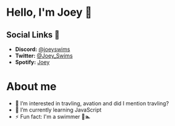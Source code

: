 # Hello, I'm Joey 👋

## Social Links 🔗

- **Discord:** [@joeyswims](https://discordapp.com/users/845455027154059285) 
- **Twitter:** [@Joey_Swims](https://twitter.com/Joey_Swims) 
- **Spotify:** [Joey](https://open.spotify.com/user/31v2hwdfadf5zqqbnx7y35bsmkty?si=9b3dc2e7c2ad4e8d)

# About me

- 👀 I’m interested in travling, avation and did I mention travling?
- 🌱 I’m currently learning JavaScript
- ⚡ Fun fact: I'm a swimmer 🤘🏊
